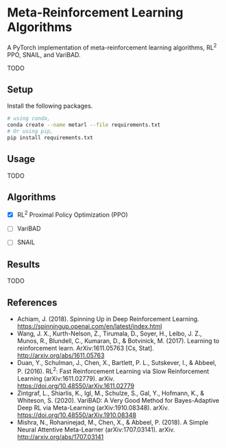 # Meta-Reinforcement Learning Algorithms
A PyTorch implementation of meta-reinforcement learning algorithms, RL$^2$ PPO, SNAIL, and VariBAD. 

TODO

## Setup
Install the following packages.

```bash
# using conda,
conda create --name metarl --file requirements.txt
# Or using pip,
pip install requirements.txt
```

## Usage

TODO

## Algorithms

- [x] RL$^2$ Proximal Policy Optimization (PPO)
- [ ] VariBAD
- [ ] SNAIL


## Results

TODO

## References
- Achiam, J. (2018). Spinning Up in Deep Reinforcement Learning. https://spinningup.openai.com/en/latest/index.html
- Wang, J. X., Kurth-Nelson, Z., Tirumala, D., Soyer, H., Leibo, J. Z., Munos, R., Blundell, C., Kumaran, D., & Botvinick, M. (2017). Learning to reinforcement learn. ArXiv:1611.05763 [Cs, Stat]. http://arxiv.org/abs/1611.05763
- Duan, Y., Schulman, J., Chen, X., Bartlett, P. L., Sutskever, I., & Abbeel, P. (2016). RL$^2$: Fast Reinforcement Learning via Slow Reinforcement Learning (arXiv:1611.02779). arXiv. https://doi.org/10.48550/arXiv.1611.02779
- Zintgraf, L., Shiarlis, K., Igl, M., Schulze, S., Gal, Y., Hofmann, K., & Whiteson, S. (2020). VariBAD: A Very Good Method for Bayes-Adaptive Deep RL via Meta-Learning (arXiv:1910.08348). arXiv. https://doi.org/10.48550/arXiv.1910.08348
- Mishra, N., Rohaninejad, M., Chen, X., & Abbeel, P. (2018). A Simple Neural Attentive Meta-Learner (arXiv:1707.03141). arXiv. http://arxiv.org/abs/1707.03141